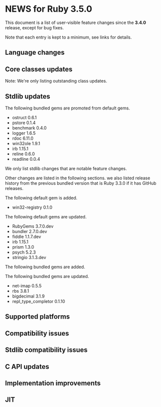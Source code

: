 # NEWS for Ruby 3.5.0

This document is a list of user-visible feature changes
since the **3.4.0** release, except for bug fixes.

Note that each entry is kept to a minimum, see links for details.

## Language changes

## Core classes updates

Note: We're only listing outstanding class updates.

## Stdlib updates

The following bundled gems are promoted from default gems.

* ostruct 0.6.1
* pstore 0.1.4
* benchmark 0.4.0
* logger 1.6.5
* rdoc 6.11.0
* win32ole 1.9.1
* irb 1.15.1
* reline 0.6.0
* readline 0.0.4

We only list stdlib changes that are notable feature changes.

Other changes are listed in the following sections. we also listed release history from the previous bundled version that is Ruby 3.3.0 if it has GitHub releases.

The following default gem is added.

* win32-registry 0.1.0

The following default gems are updated.

* RubyGems 3.7.0.dev
* bundler 2.7.0.dev
* fiddle 1.1.7.dev
* irb 1.15.1
* prism 1.3.0
* psych 5.2.3
* stringio 3.1.3.dev

The following bundled gems are added.


The following bundled gems are updated.

* net-imap 0.5.5
* rbs 3.8.1
* bigdecimal 3.1.9
* repl_type_completor 0.1.10

## Supported platforms

## Compatibility issues

## Stdlib compatibility issues

## C API updates

## Implementation improvements

## JIT
